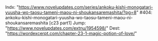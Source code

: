 Indx: "https://www.novelupdates.com/series/ankoku-kishi-monogatari-yuusha-wo-taosu-tameni-maou-ni-shoukansaremashita/?pg=8"
#404: ankoku-kishi-monogatari-yuusha-wo-taosu-tameni-maou-ni-shoukansaremashita [c23 part1]
Jump: "https://www.novelupdates.com/extnu/1954598/"
Dest: "https://wordexcerpt.com/chapter-23-1-magic-potion-of-love/"